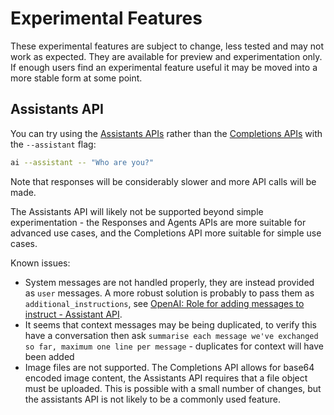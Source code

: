 # Experimental Features

These experimental features are subject to change, less tested and may not work as expected. They are available for preview and experimentation only. If enough users find an experimental feature useful it may be moved into a more stable form at some point.

## Assistants API

You can try using the [Assistants APIs](https://platform.openai.com/docs/assistants/overview) rather than the [Completions APIs](https://platform.openai.com/docs/guides/completions) with the `--assistant` flag:

```bash
ai --assistant -- "Who are you?"
```

Note that responses will be considerably slower and more API calls will be made.

The Assistants API will likely not be supported beyond simple experimentation - the Responses and Agents APIs are more suitable for advanced use cases, and the Completions API more suitable for simple use cases.

Known issues:

- System messages are not handled properly, they are instead provided as `user` messages. A more robust solution is probably to pass them as `additional_instructions`, see [OpenAI: Role for adding messages to instruct - Assistant API](https://community.openai.com/t/role-for-adding-messages-to-instruct-assistant-api/729082).
- It seems that context messages may be being duplicated, to verify this have a conversation then ask `summarise each message we've exchanged so far, maximum one line per message` - duplicates for context will have been added
- Image files are not supported. The Completions API allows for base64 encoded image content, the Assistants API requires that a file object must be uploaded. This is possible with a small number of changes, but the assistants API is not likely to be a commonly used feature.
